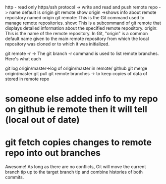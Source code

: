 http - read only 
https/ssh protocol  -> write and read and push
remote repo -> name default is origin
git remote show origin ->shows info about remote repoistory named origin 
git remote: This is the Git command used to manage remote repositories.
show: This is a subcommand of git remote that displays detailed information about the specified remote repository.
origin: This is the name of the remote repository. In Git, "origin" is a common default name given to the main remote repository from which the local repository was cloned or to which it was initialized.

git remote -r -> The git branch -r command is used to list remote branches. Here's what each  

git log origin/master->log of origin/master in remote/ github 
git merge origin/master 
git pull
git remote branches -> to keep copies of data of  stored in remote repo
# someone else added info to my repo on github ie remote then it will tell (local out of date)
# git fetch copies changes to remote repo into out branches 
Awesome! As long as there are no conflicts, Git will move the current branch tip up to the target branch tip and combine histories of both commits.